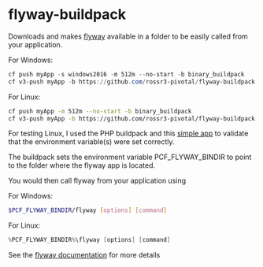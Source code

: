 # flyway-buildpack

Downloads and makes [flyway](https://flywaydb.org/) available in a folder to be easily called from your application. 

For Windows:

```powershell
cf push myApp -s windows2016 -m 512m --no-start -b binary_buildpack
cf v3-push myApp -b https://github.com/rossr3-pivotal/flyway-buildpack.git -b hwc_buildpack
```

For Linux:

```bash
cf push myApp -m 512m --no-start -b binary_buildpack 
cf v3-push myApp -b https://github.com/rossr3-pivotal/flyway-buildpack.git -b "your last buildpack"
```

For testing Linux, I used the PHP buildpack and this [simple app](https://github.com/rossr3-pivotal/php-show-env-vars) to validate that the environment variable(s) were set correctly. 

The buildpack sets the environment variable PCF_FLYWAY_BINDIR to point to the folder where the flyway app is located.

You would then call flyway from your application using 

For Windows: 

```bash
$PCF_FLYWAY_BINDIR/flyway [options] [command]
```

For Linux:

```powershell
%PCF_FLYWAY_BINDIR%\flyway [options] [command]
```

See the [flyway documentation](https://flywaydb.org/documentation/) for more details 


